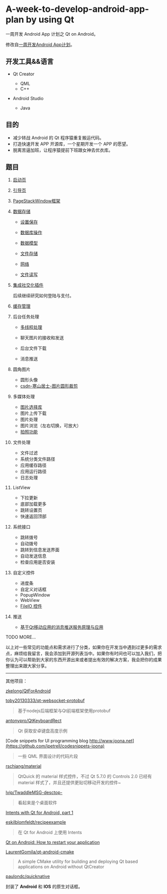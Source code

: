 # A-week-to-develop-android-app-plan by using Qt

一周开发 Android App 计划之 Qt on Android。

修改自[一周开发Android App计划](https://github.com/fanatic-mobile-developer-for-android/A-week-to-develop-android-app-plan)。

## 开发工具&&语言

- Qt Creator
    - QML
    - C++

- Android Studio
    - Java

## 目的

- 减少转战 Android 的 Qt 程序猿重复搬运代码。
- 打造快速开发 APP 开源库，一个星期开发一个 APP 的愿望。
- 脱离苦逼加班，让程序猿提前下班跟女神去优衣库。

## 题目

1. [启动页](demos/SplashScreen/doc/readme.md)

2. [引导页](demos/Guide/doc/readme.md)

3. [PageStackWindow框架](https://github.com/GDPURJYFS/Sparrow)

4. [数据存储](demos/DataStorage/readme.md)

    - [设置保存](demos/DataStorage/TestSettings/readme.md)

    - [数据库操作](demos/DataStorage/LocalStorage/readme.md)

    - [数据模型](demos/DataStorage/TestModel/readme.md)

    - [文件存储](demos/DataStorage/FileOperation/readme.md)

    - [网络](https://github.com/qyvlik/QmlNetwork)

    - [文件读写](https://github.com/qyvlik/QmlNetwork)

5. [集成社交化插件](demos/QtShareSDK/readme.md)

    后续继续研究如何登陆与支付。

6. [缓存管理](demos/NetworkImageCache/readme.md)

7. 后台任务处理

    - [多线程处理](https://github.com/qyvlik/QmlThread)

    - 聊天图片的接收和发送

    - 后台文件下载

    - 消息推送

8. 圆角图片
    - 圆形头像
    - [csdn-寒山居士-图片圆形裁剪](http://blog.csdn.net/esonpo/article/details/37762239)

9. 多媒体处理
    - [图片选择库](demos/CallNativeCamera/readme.md)
    - 图片上传下载
    - 图片处理
    - 图片浏览（左右切换，可放大）
    - [拍照功能](demos/CallNativeCamera/readme.md)

10. 文件处理
    - 文件过滤
    - 系统分类文件路径
    - 应用缓存路径
    - 应用运行路径
    - 日志处理

11. ListView
    - 下拉更新
    - 底部加载更多
    - 跳转设置页
    - 快速返回顶部

12. 系统接口
    - 跳转拨号
    - 自动拨号
    - 跳转到信息发送界面
    - 自动发送信息
    - 检查应用是否安装

13. 自定义控件
    - 进度条
    - 自定义对话框
    - PopupWindow
    - WebView
    - [FileIO 控件](http://blog.csdn.net/esonpo/article/details/31401075)

14. 推送
    - [基于Qt移动应用的消息推送服务原理与应用](http://blog.csdn.net/esonpo/article/details/43796449)

TODO MORE...

以上对一些常见的功能点和需求进行了分类，如果你在开发当中遇到过更多的需求点，麻烦给我留言，我会添加到开源列表当中。如果你有时间也可以加入我们，把你认为可以帮助到大家的东西开源出来或者提出有效的解决方案，我会把你的成果整理出来跟大家分享。

---

其他项目：

[zkelong/QtForAndroid](https://github.com/zkelong/QtForAndroid)

[toby20130333/qt-websocket-protobuf](https://github.com/toby20130333/qt-websocket-protobuf)

> 基于nodejs后端框架与Qt前端框架使用protobuf

[antonypro/QtKeyboardRect](https://github.com/antonypro/QtKeyboardRect)

> Qt 获取安卓键盘高度示例

[Code snippets for UI programming blog http://www.joona.net](https://github.com/jpetrell/codesnippets-joona)

> 一些 QML 界面设计的代码片段

[rschiang/material](https://github.com/rschiang/material)

> QtQuick 的 material 样式控件，不过 Qt 5.7.0 的 Controls 2.0 已经有 material 样式了，并且还提供更贴切移动开发的控件~

[lvip/TwaddleMSG-desctop-](https://github.com/lvip/TwaddleMSG-desctop-)

> 看起来是个桌面软件

[Intents with Qt for Android, part 1](http://blog.qt.io/blog/2016/06/30/intents-with-qt-for-android-part-1/)

[eskilblomfeldt/recipeexample](https://github.com/eskilblomfeldt/recipeexample)

> 在 Qt for Android 上使用 Intents

[Qt on Android: How to restart your application](https://www.kdab.com/qt-on-android-how-to-restart-your-application/)

[LaurentGomila/qt-android-cmake](https://github.com/LaurentGomila/qt-android-cmake)

> A simple CMake utility for building and deploying Qt based applications on Android without QtCreator

[paulondc/quicknative](https://github.com/paulondc/quicknative)

封装了 **Android** 和 **IOS** 的原生对话框。
